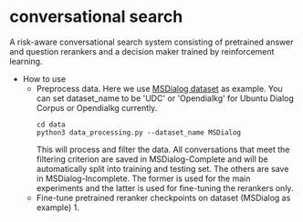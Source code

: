 # conversational search
A risk-aware conversational search system consisting of pretrained answer and question rerankers and a decision maker trained by reinforcement learning.


* How to use
  * Preprocess data. Here we use [MSDialog dataset](https://ciir.cs.umass.edu/downloads/msdialog/) as example. You can set dataset_name to be 'UDC' or 'Opendialkg' for Ubuntu Dialog Corpus or Opendialkg currently.
    ```
    cd data
    python3 data_processing.py --dataset_name MSDialog
    ```
    This will process and filter the data. All conversations that meet the filtering criterion are saved in MSDialog-Complete and will be automatically split into training and testing set. The others are save in MSDialog-Incomplete. The former is used for the main experiments and the latter is used for fine-tuning the rerankers only.
  * Fine-tune pretrained reranker checkpoints on dataset (MSDialog as example)
    1. 
